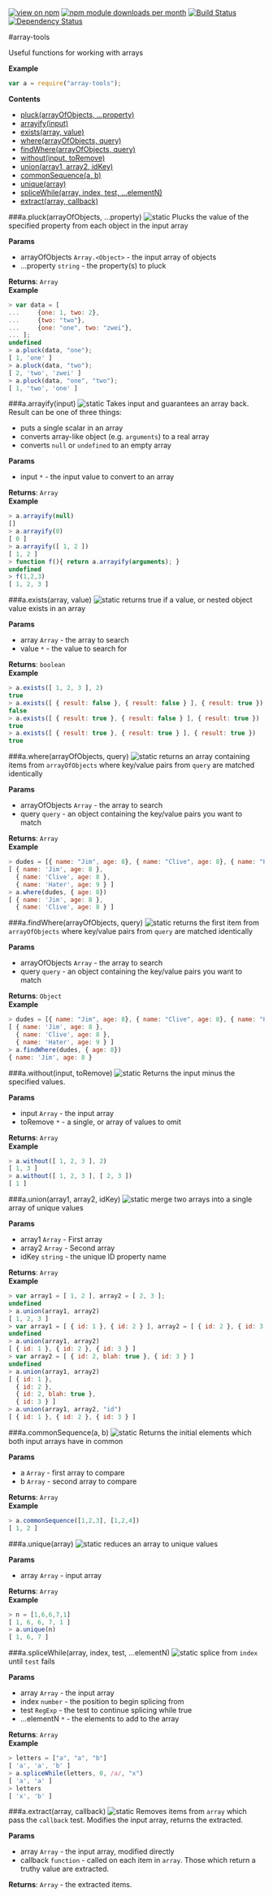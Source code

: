 [![view on npm](http://img.shields.io/npm/v/array-tools.svg)](https://www.npmjs.org/package/array-tools)
[![npm module downloads per month](http://img.shields.io/npm/dm/array-tools.svg)](https://www.npmjs.org/package/array-tools)
[![Build Status](https://travis-ci.org/75lb/array-tools.svg?branch=master)](https://travis-ci.org/75lb/array-tools)
[![Dependency Status](https://david-dm.org/75lb/array-tools.svg)](https://david-dm.org/75lb/array-tools)

<a name="module_array-tools"></a>
#array-tools

Useful functions for working with arrays

  
**Example**  
```js
var a = require("array-tools");
```
**Contents**  

* [pluck(arrayOfObjects, ...property)](#module_array-tools.pluck)
* [arrayify(input)](#module_array-tools.arrayify)
* [exists(array, value)](#module_array-tools.exists)
* [where(arrayOfObjects, query)](#module_array-tools.where)
* [findWhere(arrayOfObjects, query)](#module_array-tools.findWhere)
* [without(input, toRemove)](#module_array-tools.without)
* [union(array1, array2, idKey)](#module_array-tools.union)
* [commonSequence(a, b)](#module_array-tools.commonSequence)
* [unique(array)](#module_array-tools.unique)
* [spliceWhile(array, index, test, ...elementN)](#module_array-tools.spliceWhile)
* [extract(array, callback)](#module_array-tools.extract)

<a name="module_array-tools.pluck"></a>
###a.pluck(arrayOfObjects, ...property) ![static](http://img.shields.io/badge/function-static-green.svg?style=flat)
Plucks the value of the specified property from each object in the input array

**Params**

- arrayOfObjects `Array.<Object>` - the input array of objects
- ...property `string` - the property(s) to pluck

**Returns**: `Array`  
**Example**  
```js
> var data = [
...     {one: 1, two: 2},
...     {two: "two"},
...     {one: "one", two: "zwei"},
... ];
undefined
> a.pluck(data, "one");
[ 1, 'one' ]
> a.pluck(data, "two");
[ 2, 'two', 'zwei' ]
> a.pluck(data, "one", "two");
[ 1, 'two', 'one' ]
```
<a name="module_array-tools.arrayify"></a>
###a.arrayify(input) ![static](http://img.shields.io/badge/function-static-green.svg?style=flat)
Takes input and guarantees an array back. Result can be one of three things:

- puts a single scalar in an array
- converts array-like object (e.g. `arguments`) to a real array
- converts `null` or `undefined` to an empty array

**Params**

- input `*` - the input value to convert to an array

**Returns**: `Array`  
**Example**  
```js
> a.arrayify(null)
[]
> a.arrayify(0)
[ 0 ]
> a.arrayify([ 1, 2 ])
[ 1, 2 ]
> function f(){ return a.arrayify(arguments); }
undefined
> f(1,2,3)
[ 1, 2, 3 ]
```
<a name="module_array-tools.exists"></a>
###a.exists(array, value) ![static](http://img.shields.io/badge/function-static-green.svg?style=flat)
returns true if a value, or nested object value exists in an array

**Params**

- array `Array` - the array to search
- value `*` - the value to search for

**Returns**: `boolean`  
**Example**  
```js
> a.exists([ 1, 2, 3 ], 2)
true
> a.exists([ { result: false }, { result: false } ], { result: true })
false
> a.exists([ { result: true }, { result: false } ], { result: true })
true
> a.exists([ { result: true }, { result: true } ], { result: true })
true
```
<a name="module_array-tools.where"></a>
###a.where(arrayOfObjects, query) ![static](http://img.shields.io/badge/function-static-green.svg?style=flat)
returns an array containing items from `arrayOfObjects` where key/value pairs 
from `query` are matched identically

**Params**

- arrayOfObjects `Array` - the array to search
- query `query` - an object containing the key/value pairs you want to match

**Returns**: `Array`  
**Example**  
```js
> dudes = [{ name: "Jim", age: 8}, { name: "Clive", age: 8}, { name: "Hater", age: 9}]
[ { name: 'Jim', age: 8 },
  { name: 'Clive', age: 8 },
  { name: 'Hater', age: 9 } ]
> a.where(dudes, { age: 8})
[ { name: 'Jim', age: 8 },
  { name: 'Clive', age: 8 } ]
```
<a name="module_array-tools.findWhere"></a>
###a.findWhere(arrayOfObjects, query) ![static](http://img.shields.io/badge/function-static-green.svg?style=flat)
returns the first item from `arrayOfObjects` where key/value pairs 
from `query` are matched identically

**Params**

- arrayOfObjects `Array` - the array to search
- query `query` - an object containing the key/value pairs you want to match

**Returns**: `Object`  
**Example**  
```js
> dudes = [{ name: "Jim", age: 8}, { name: "Clive", age: 8}, { name: "Hater", age: 9}]
[ { name: 'Jim', age: 8 },
  { name: 'Clive', age: 8 },
  { name: 'Hater', age: 9 } ]
> a.findWhere(dudes, { age: 8})
{ name: 'Jim', age: 8 }
```
<a name="module_array-tools.without"></a>
###a.without(input, toRemove) ![static](http://img.shields.io/badge/function-static-green.svg?style=flat)
Returns the input minus the specified values.

**Params**

- input `Array` - the input array
- toRemove `*` - a single, or array of values to omit

**Returns**: `Array`  
**Example**  
```js
> a.without([ 1, 2, 3 ], 2)
[ 1, 3 ]
> a.without([ 1, 2, 3 ], [ 2, 3 ])
[ 1 ]
```
<a name="module_array-tools.union"></a>
###a.union(array1, array2, idKey) ![static](http://img.shields.io/badge/function-static-green.svg?style=flat)
merge two arrays into a single array of unique values

**Params**

- array1 `Array` - First array
- array2 `Array` - Second array
- idKey `string` - the unique ID property name

**Returns**: `Array`  
**Example**  
```js
> var array1 = [ 1, 2 ], array2 = [ 2, 3 ];
undefined
> a.union(array1, array2)
[ 1, 2, 3 ]
> var array1 = [ { id: 1 }, { id: 2 } ], array2 = [ { id: 2 }, { id: 3 } ];
undefined
> a.union(array1, array2)
[ { id: 1 }, { id: 2 }, { id: 3 } ]
> var array2 = [ { id: 2, blah: true }, { id: 3 } ]
undefined
> a.union(array1, array2)
[ { id: 1 },
  { id: 2 },
  { id: 2, blah: true },
  { id: 3 } ]
> a.union(array1, array2, "id")
[ { id: 1 }, { id: 2 }, { id: 3 } ]
```
<a name="module_array-tools.commonSequence"></a>
###a.commonSequence(a, b) ![static](http://img.shields.io/badge/function-static-green.svg?style=flat)
Returns the initial elements which both input arrays have in common

**Params**

- a `Array` - first array to compare
- b `Array` - second array to compare

**Returns**: `Array`  
**Example**  
```js
> a.commonSequence([1,2,3], [1,2,4])
[ 1, 2 ]
```
<a name="module_array-tools.unique"></a>
###a.unique(array) ![static](http://img.shields.io/badge/function-static-green.svg?style=flat)
reduces an array to unique values

**Params**

- array `Array` - input array

**Returns**: `Array`  
**Example**  
```js
> n = [1,6,6,7,1]
[ 1, 6, 6, 7, 1 ]
> a.unique(n)
[ 1, 6, 7 ]
```
<a name="module_array-tools.spliceWhile"></a>
###a.spliceWhile(array, index, test, ...elementN) ![static](http://img.shields.io/badge/function-static-green.svg?style=flat)
splice from `index` until `test` fails

**Params**

- array `Array` - the input array
- index `number` - the position to begin splicing from
- test `RegExp` - the test to continue splicing while true
- ...elementN `*` - the elements to add to the array

**Returns**: `Array`  
**Example**  
```js
> letters = ["a", "a", "b"]
[ 'a', 'a', 'b' ]
> a.spliceWhile(letters, 0, /a/, "x")
[ 'a', 'a' ]
> letters
[ 'x', 'b' ]
```
<a name="module_array-tools.extract"></a>
###a.extract(array, callback) ![static](http://img.shields.io/badge/function-static-green.svg?style=flat)
Removes items from `array` which pass the `callback` test. Modifies the input array, returns the extracted.

**Params**

- array `Array` - the input array, modified directly
- callback `function` - called on each item in `array`. Those which return a truthy value are extracted.

**Returns**: `Array` - the extracted items.  
